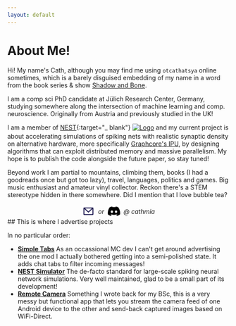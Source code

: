 ```yaml
---
layout: default
---
```


# About Me!

Hi! My name's Cath, although you may find me using `otcathatsya` online sometimes, which is a
barely disguised embedding of my name in a word from the book series &
show [Shadow and Bone](https://thegrishaverse.fandom.com/wiki/Otkazat%27sya).

I am a comp sci PhD candidate at Jülich Research Center, Germany, studying somewhere along the intersection of machine learning
and comp. neuroscience. Originally from Austria and previously studied in the UK!

I am a member of [NEST](https://github.com/nest/nest-simulator){:target="_
blank"} <a href="https://github.com/nest/nest-simulator" target="_blank" style="display: inline-block; vertical-align: middle;">
<img src="{{ '/assets/images/nest.png' | relative_url }}" alt="Logo" style="height: 1em; vertical-align: middle; border-radius: 5%; margin-bottom: 0.25em; border: none;">
</a> and my current project is about accelerating simulations of spiking nets with realistic synaptic density on
alternative hardware, more specifically [Graphcore's IPU](https://www.graphcore.ai/),
by designing algorithms that can exploit distributed memory and massive parallelism. My hope is to publish the code
alongside the future paper, so stay tuned!

Beyond work I am partial to mountains, climbing them, books (I had a goodreads once but got too lazy), travel,
languages, politics and games. Big music enthusiast and amateur vinyl collector.
Reckon there's a STEM stereotype hidden in there somewhere. Did I mention that I love bubble tea?

<div style="display: flex; justify-content: center; align-items: center">
  <a href="mailto:kittenascension@gmail.com" target="_blank">
    <img src="assets/images/logos/email.svg" alt="Email" width="30em" height="auto" style="border: none; box-shadow: none; vertical-align: middle;">
  </a>
  <span style="font-style: italic; display: flex; align-items: center;">
    &ensp;or&ensp;
    <img src="assets/images/logos/discord.svg" class="discordIcon" alt="Discord" width="30em" height="auto" style="border: none; box-shadow: none; vertical-align: middle;">
    &ensp;@ cathmia
  </span>
</div>
## This is where I advertise projects


In no particular order:

- [**Simple Tabs**](https://github.com/otcathatsya/simple-tabs) As an occassional MC dev I can't get around advertising
  the one mod I actually bothered getting into a semi-polished state.
  It adds chat tabs to filter incoming messages!
- [**NEST Simulator**](https://github.com/nest/nest-simulator) The de-facto standard for large-scale spiking neural
  network simulations. Very well maintained, glad to be a small part of its development!
- [**Remote Camera**](https://github.com/otcathatsya/uclan-remotecamera) Something I wrote back for my BSc, this is a
  very messy but functional app that lets you stream the camera feed of one Android device to the other and send-back
  captured images based on WiFi-Direct.
